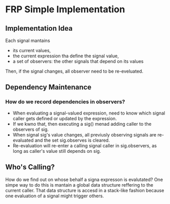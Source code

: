 # FRP Simple Implementation

## Implementation Idea
Each signal mantains
- its current values,
- the current expression tha define the signal value,
- a set of observers: the other signals  that depend on its values

Then, if the signal changes, all observer need to be re-eveluated.

## Dependency Maintenance

### How do we record dependencies in observers?

- When evaluating a signal-valued expression, need to know which signal caller gets defined or updated by the expression.
- If we kwno that, then executing a sig() menad adding caller to the observers of sig.
- When signal sig's value changes, all previusly observing signals are re-evaluated and the set sig.observes is cleared.
- Re-evaluation will re-enter a calling signal caller in sig.observers, as long as caller's value still depends on sig.

## Who's Calling?

How do we find out on whose behalf a signa expresson is evalutated?
One simpe way to do this is mantain a global data structure reffering to the current caller.
That data structure is accesd in a stack-like fashion because one evaluation of a signal might trigger others.
